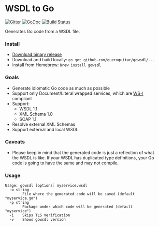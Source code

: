 # WSDL to Go

[![Gitter](https://badges.gitter.im/Join%20Chat.svg)](https://gitter.im/queroquitar/gowsdl?utm_source=badge&utm_medium=badge&utm_campaign=pr-badge&utm_content=badge)
[![GoDoc](https://godoc.org/github.com/queroquitar/gowsdl?status.svg)](https://godoc.org/github.com/queroquitar/gowsdl)
[![Build Status](https://travis-ci.org/queroquitar/gowsdl.svg?branch=master)](https://travis-ci.org/queroquitar/gowsdl)

Generates Go code from a WSDL file.

### Install

* [Download binary release](https://github.com/queroquitar/gowsdl/releases)
* Download and build locally: `go get github.com/queroquitar/gowsdl/...`
* Install from Homebrew: `brew install gowsdl`

### Goals
* Generate idiomatic Go code as much as possible
* Support only Document/Literal wrapped services, which are [WS-I](http://ws-i.org/) compliant
* Support:
	* WSDL 1.1
	* XML Schema 1.0
	* SOAP 1.1
* Resolve external XML Schemas
* Support external and local WSDL

### Caveats
* Please keep in mind that the generated code is just a reflection of what the WSDL is like. If your WSDL has duplicated type definitions, your Go code is going to have the same and may not compile.

### Usage
```
Usage: gowsdl [options] myservice.wsdl
  -o string
        File where the generated code will be saved (default "myservice.go")
  -p string
        Package under which code will be generated (default "myservice")
  -i    Skips TLS Verification
  -v    Shows gowsdl version
  ```
